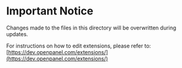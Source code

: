 # Important Notice

Changes made to the files in this directory will be overwritten during updates.

For instructions on how to edit extensions, please refer to: [https://dev.openpanel.com/extensions/](https://dev.openpanel.com/extensions/)
